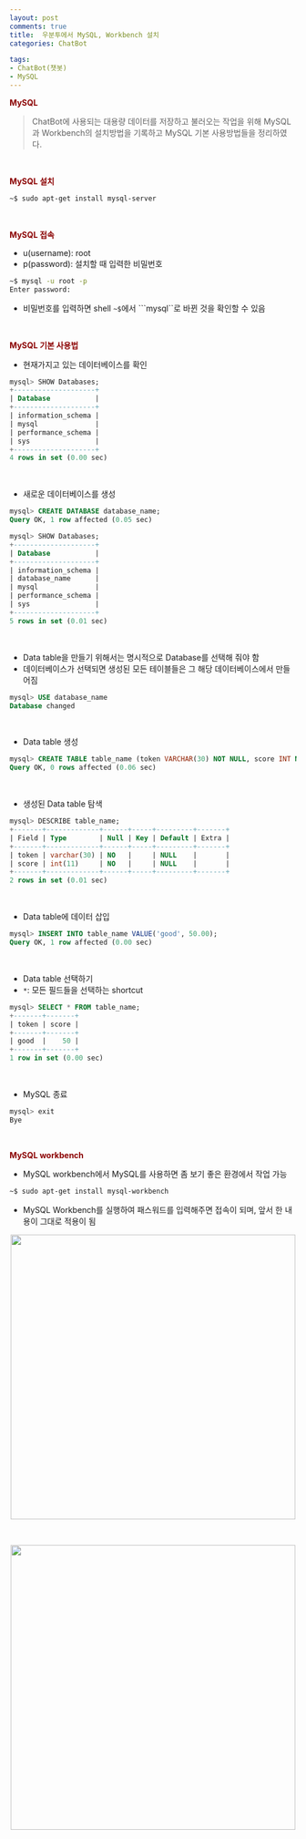```yaml
---
layout: post
comments: true
title:  우분투에서 MySQL, Workbench 설치 
categories: ChatBot

tags:
- ChatBot(챗봇)
- MySQL
---
```


**<span style='color:DarkRed'>MySQL</span>**
> ChatBot에 사용되는 대용량 데이터를 저장하고 불러오는 작업을 위해 MySQL과 Workbench의 설치방법을 기록하고 MySQL 기본 사용방법들을 정리하였다.


<br>


**<span style='color:DarkRed'>MySQL 설치</span>**

```bash
~$ sudo apt-get install mysql-server
```

<br>

**<span style='color:DarkRed'>MySQL 접속</span>**
 - u(username): root
 - p(password): 설치할 때 입력한 비밀번호 

```bash
~$ mysql -u root -p
Enter password:
```

- 비밀번호를 입력하면 shell ```~$```에서 ```mysql``로 바뀐 것을 확인할 수 있음 

<br>

**<span style='color:DarkRed'>MySQL 기본 사용법</span>**

- 현재가지고 있는 데이터베이스를 확인

```sql
mysql> SHOW Databases;
+--------------------+
| Database           |
+--------------------+
| information_schema |
| mysql              |
| performance_schema |
| sys                |
+--------------------+
4 rows in set (0.00 sec)
```

<br>

- 새로운 데이터베이스를 생성

```sql
mysql> CREATE DATABASE database_name;
Query OK, 1 row affected (0.05 sec)

mysql> SHOW Databases;
+--------------------+
| Database           |
+--------------------+
| information_schema |
| database_name      |
| mysql              |
| performance_schema |
| sys                |
+--------------------+
5 rows in set (0.01 sec)
```

<br>

- Data table을 만들기 위해서는 명시적으로 Database를 선택해 줘야 함  
- 데이터베이스가 선택되면 생성된 모든 테이블들은 그 해당 데이터베이스에서 만들어짐

```sql
mysql> USE database_name
Database changed
```

<br>

-  Data table 생성

```sql
mysql> CREATE TABLE table_name (token VARCHAR(30) NOT NULL, score INT NOT NULL); 
Query OK, 0 rows affected (0.06 sec)
```

<br>

- 생성된 Data table 탐색

```sql
mysql> DESCRIBE table_name;
+-------+-------------+------+-----+---------+-------+
| Field | Type        | Null | Key | Default | Extra |
+-------+-------------+------+-----+---------+-------+
| token | varchar(30) | NO   |     | NULL    |       |
| score | int(11)     | NO   |     | NULL    |       |
+-------+-------------+------+-----+---------+-------+
2 rows in set (0.01 sec)
```

<br>

- Data table에 데이터 삽입

```sql
mysql> INSERT INTO table_name VALUE('good', 50.00);
Query OK, 1 row affected (0.00 sec)
```


<br>


- Data table 선택하기
- ```*```: 모든 필드들을 선택하는 shortcut


```sql
mysql> SELECT * FROM table_name;
+-------+-------+
| token | score |
+-------+-------+
| good  |    50 |
+-------+-------+
1 row in set (0.00 sec)
```
<br>

- MySQL 종료

```sql
mysql> exit
Bye
```
<br>

**<span style='color:DarkRed'>MySQL workbench</span>**
- MySQL workbench에서 MySQL를 사용하면 좀 보기 좋은 환경에서 작업 가능

```bash
~$ sudo apt-get install mysql-workbench
```

- MySQL Workbench를 실행하여 패스워드를 입력해주면 접속이 되며, 앞서 한 내용이 그대로 적용이 됨 

<p align="center"><img width="500" height="auto" src="https://i.imgur.com/DOnChFr.png?1"></p>


<br>

<p align="center"><img width="500" height="auto" src="https://i.imgur.com/A6szJPU.png?1"></p>
